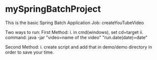 # mySpringBatchProject
This is the basic Spring Batch Application
Job: createYouTubeVideo

Two ways to run:
First Method:
i. in cmd(windows), set cd=target
ii. command: java -jar <name of the jar created by maven> "video=name of the video" "run.date(date)=date"
  
Second Method:
i. create script and add that in demo/demo directory in order to save your time.
   
